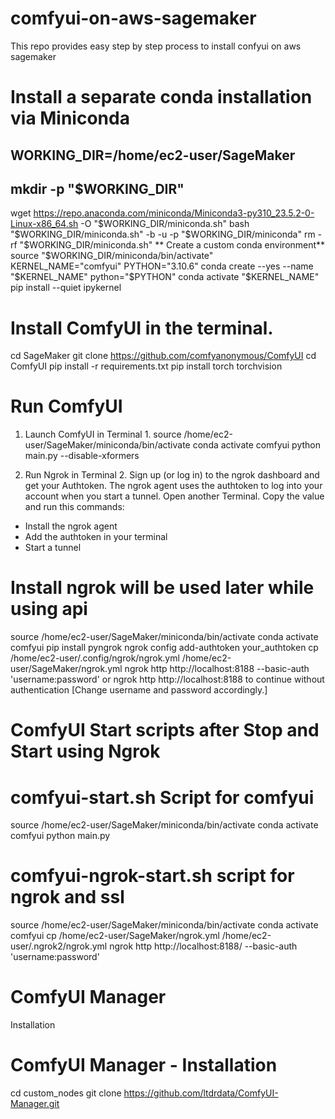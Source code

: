 # comfyui-on-aws-sagemaker
This repo provides easy step by step process to install confyui on aws sagemaker
# Install a separate conda installation via Miniconda
## WORKING_DIR=/home/ec2-user/SageMaker
## mkdir -p "$WORKING_DIR"
wget https://repo.anaconda.com/miniconda/Miniconda3-py310_23.5.2-0-Linux-x86_64.sh -O "$WORKING_DIR/miniconda.sh"
bash "$WORKING_DIR/miniconda.sh" -b -u -p "$WORKING_DIR/miniconda" 
rm -rf "$WORKING_DIR/miniconda.sh"
** Create a custom conda environment**
source "$WORKING_DIR/miniconda/bin/activate"
KERNEL_NAME="comfyui"
PYTHON="3.10.6"
conda create --yes --name "$KERNEL_NAME" python="$PYTHON"
conda activate "$KERNEL_NAME"
pip install --quiet ipykernel

# Install ComfyUI in the terminal.
cd SageMaker
git clone https://github.com/comfyanonymous/ComfyUI
cd ComfyUI
pip install -r requirements.txt
pip install torch torchvision


# Run ComfyUI
1) Launch ComfyUI in Terminal 1.
source /home/ec2-user/SageMaker/miniconda/bin/activate
conda activate comfyui
python main.py --disable-xformers

2) Run Ngrok in Terminal 2.
Sign up (or log in) to the ngrok dashboard and get your Authtoken. The ngrok agent uses the authtoken to log into your account when you start a tunnel.
Open another Terminal.
Copy the value and run this commands:
- Install the ngrok agent
- Add the authtoken in your terminal
- Start a tunnel


# Install ngrok will be used later while using api

source /home/ec2-user/SageMaker/miniconda/bin/activate
conda activate comfyui
pip install pyngrok
ngrok config add-authtoken your_authtoken
cp /home/ec2-user/.config/ngrok/ngrok.yml /home/ec2-user/SageMaker/ngrok.yml
ngrok http http://localhost:8188 --basic-auth 'username:password'    or ngrok http http://localhost:8188  to continue without authentication
[Change username and password accordingly.]

# ComfyUI Start scripts after Stop and Start using Ngrok

# comfyui-start.sh Script for comfyui


source /home/ec2-user/SageMaker/miniconda/bin/activate
conda activate comfyui
python main.py


# comfyui-ngrok-start.sh script for ngrok and ssl
source /home/ec2-user/SageMaker/miniconda/bin/activate
conda activate comfyui
cp /home/ec2-user/SageMaker/ngrok.yml /home/ec2-user/.ngrok2/ngrok.yml
ngrok http http://localhost:8188/ --basic-auth 'username:password'


# ComfyUI Manager
Installation

# ComfyUI Manager - Installation
cd custom_nodes
git clone https://github.com/ltdrdata/ComfyUI-Manager.git








